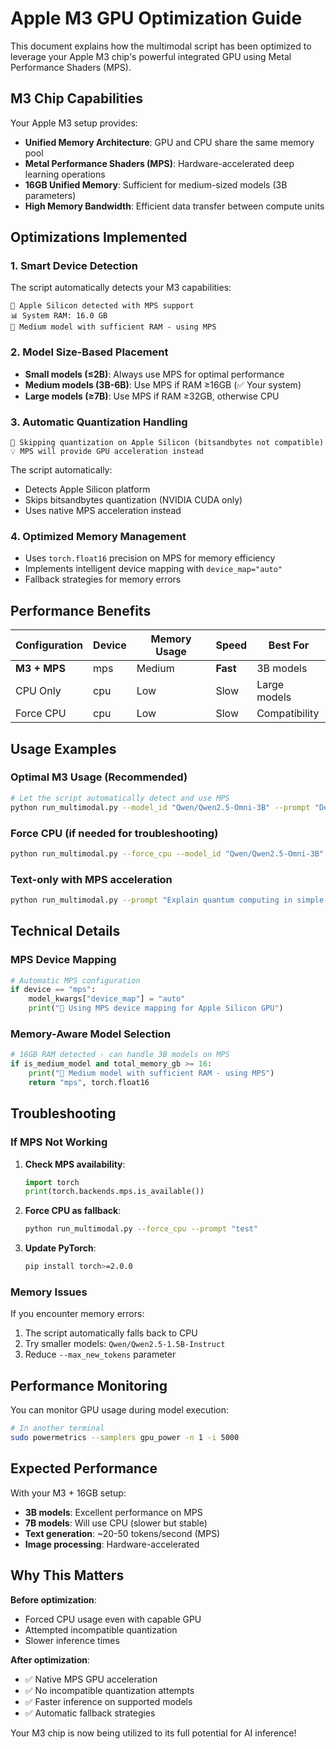 # Apple M3 GPU Optimization Guide

This document explains how the multimodal script has been optimized to leverage your Apple M3 chip's powerful integrated GPU using Metal Performance Shaders (MPS).

## M3 Chip Capabilities

Your Apple M3 setup provides:
- **Unified Memory Architecture**: GPU and CPU share the same memory pool
- **Metal Performance Shaders (MPS)**: Hardware-accelerated deep learning operations  
- **16GB Unified Memory**: Sufficient for medium-sized models (3B parameters)
- **High Memory Bandwidth**: Efficient data transfer between compute units

## Optimizations Implemented

### 1. Smart Device Detection
The script automatically detects your M3 capabilities:
```
🍎 Apple Silicon detected with MPS support
📊 System RAM: 16.0 GB
🚀 Medium model with sufficient RAM - using MPS
```

### 2. Model Size-Based Placement
- **Small models (≤2B)**: Always use MPS for optimal performance
- **Medium models (3B-6B)**: Use MPS if RAM ≥16GB (✅ Your system)
- **Large models (≥7B)**: Use MPS if RAM ≥32GB, otherwise CPU

### 3. Automatic Quantization Handling
```
🍎 Skipping quantization on Apple Silicon (bitsandbytes not compatible)
💡 MPS will provide GPU acceleration instead
```

The script automatically:
- Detects Apple Silicon platform
- Skips bitsandbytes quantization (NVIDIA CUDA only)
- Uses native MPS acceleration instead

### 4. Optimized Memory Management
- Uses `torch.float16` precision on MPS for memory efficiency
- Implements intelligent device mapping with `device_map="auto"`
- Fallback strategies for memory errors

## Performance Benefits

| Configuration | Device | Memory Usage | Speed | Best For |
|---------------|--------|-------------|-------|----------|
| **M3 + MPS** | mps | Medium | **Fast** | 3B models |
| CPU Only | cpu | Low | Slow | Large models |
| Force CPU | cpu | Low | Slow | Compatibility |

## Usage Examples

### Optimal M3 Usage (Recommended)
```bash
# Let the script automatically detect and use MPS
python run_multimodal.py --model_id "Qwen/Qwen2.5-Omni-3B" --prompt "Describe this image and explain what's happening" --image_path sample_data/sample_image.jpg --max_new_tokens 300
```

### Force CPU (if needed for troubleshooting)
```bash
python run_multimodal.py --force_cpu --model_id "Qwen/Qwen2.5-Omni-3B" --prompt "test"
```

### Text-only with MPS acceleration
```bash
python run_multimodal.py --prompt "Explain quantum computing in simple terms"
```

## Technical Details

### MPS Device Mapping
```python
# Automatic MPS configuration
if device == "mps":
    model_kwargs["device_map"] = "auto"
    print("🍎 Using MPS device mapping for Apple Silicon GPU")
```

### Memory-Aware Model Selection
```python
# 16GB RAM detected - can handle 3B models on MPS
if is_medium_model and total_memory_gb >= 16:
    print("🚀 Medium model with sufficient RAM - using MPS")
    return "mps", torch.float16
```

## Troubleshooting

### If MPS Not Working
1. **Check MPS availability**:
   ```python
   import torch
   print(torch.backends.mps.is_available())
   ```

2. **Force CPU as fallback**:
   ```bash
   python run_multimodal.py --force_cpu --prompt "test"
   ```

3. **Update PyTorch**:
   ```bash
   pip install torch>=2.0.0
   ```

### Memory Issues
If you encounter memory errors:
1. The script automatically falls back to CPU
2. Try smaller models: `Qwen/Qwen2.5-1.5B-Instruct`
3. Reduce `--max_new_tokens` parameter

## Performance Monitoring

You can monitor GPU usage during model execution:
```bash
# In another terminal
sudo powermetrics --samplers gpu_power -n 1 -i 5000
```

## Expected Performance

With your M3 + 16GB setup:
- **3B models**: Excellent performance on MPS
- **7B models**: Will use CPU (slower but stable)
- **Text generation**: ~20-50 tokens/second (MPS)
- **Image processing**: Hardware-accelerated

## Why This Matters

**Before optimization**: 
- Forced CPU usage even with capable GPU
- Attempted incompatible quantization
- Slower inference times

**After optimization**:
- ✅ Native MPS GPU acceleration
- ✅ No incompatible quantization attempts  
- ✅ Faster inference on supported models
- ✅ Automatic fallback strategies

Your M3 chip is now being utilized to its full potential for AI inference!